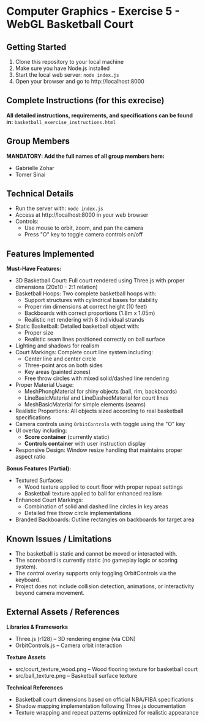 # Computer Graphics - Exercise 5 - WebGL Basketball Court

## Getting Started
1. Clone this repository to your local machine
2. Make sure you have Node.js installed
3. Start the local web server: `node index.js`
4. Open your browser and go to http://localhost:8000

## Complete Instructions (for this exrecise)
**All detailed instructions, requirements, and specifications can be found in:**
`basketball_exercise_instructions.html`

## Group Members
**MANDATORY: Add the full names of all group members here:**
- Gabrielle Zohar
- Tomer Sinai

## Technical Details
- Run the server with: `node index.js`
- Access at http://localhost:8000 in your web browser
- Controls:
    - Use mouse to orbit, zoom, and pan the camera
    - Press "O" key to toggle camera controls on/off

## Features Implemented
**Must-Have Features:**
- 3D Basketball Court: Full court rendered using Three.js with proper dimensions (20x10 - 2:1 relation)
- Basketball Hoops: Two complete basketball hoops with:
    - Support structures with cylindrical bases for stability
    - Proper rim dimensions at correct height (10 feet)
    - Backboards with correct proportions (1.8m x 1.05m)
    - Realistic net rendering with 8 individual strands
- Static Basketball: Detailed basketball object with:
    - Proper size 
    - Realistic seam lines positioned correctly on ball surface
- Lighting and shadows for realism
- Court Markings: Complete court line system including:
    - Center line and center circle
    - Three-point arcs on both sides
    - Key areas (painted zones)
    - Free throw circles with mixed solid/dashed line rendering
- Proper Material Usage:
    - MeshPhongMaterial for shiny objects (ball, rim, backboards)
    - LineBasicMaterial and LineDashedMaterial for court lines
    - MeshBasicMaterial for simple elements (seams)
- Realistic Proportions: All objects sized according to real basketball specifications
- Camera controls using `OrbitControls` with toggle using the "O" key
- UI overlay including:
  - **Score container** (currently static)
  - **Controls container** with user instruction display
- Responsive Design: Window resize handling that maintains proper aspect ratio

**Bonus Features (Partial):**
- Textured Surfaces:
    - Wood texture applied to court floor with proper repeat settings
    - Basketball texture applied to ball for enhanced realism
- Enhanced Court Markings:
    - Combination of solid and dashed line circles in key areas
    - Detailed free throw circle implementations
- Branded Backboards: Outline rectangles on backboards for target area


## Known Issues / Limitations

- The basketball is static and cannot be moved or interacted with.
- The scoreboard is currently static (no gameplay logic or scoring system).
- The control overlay supports only toggling OrbitControls via the keyboard.
- Project does not include collision detection, animations, or interactivity beyond camera movement.

## External Assets / References
**Libraries & Frameworks**
- Three.js (r128) – 3D rendering engine (via CDN)
- OrbitControls.js – Camera orbit interaction

**Texture Assets**
- src/court_texture_wood.png – Wood flooring texture for basketball court
- src/ball_texture.png – Basketball surface texture

**Technical References**
- Basketball court dimensions based on official NBA/FIBA specifications
- Shadow mapping implementation following Three.js documentation
- Texture wrapping and repeat patterns optimized for realistic appearance
